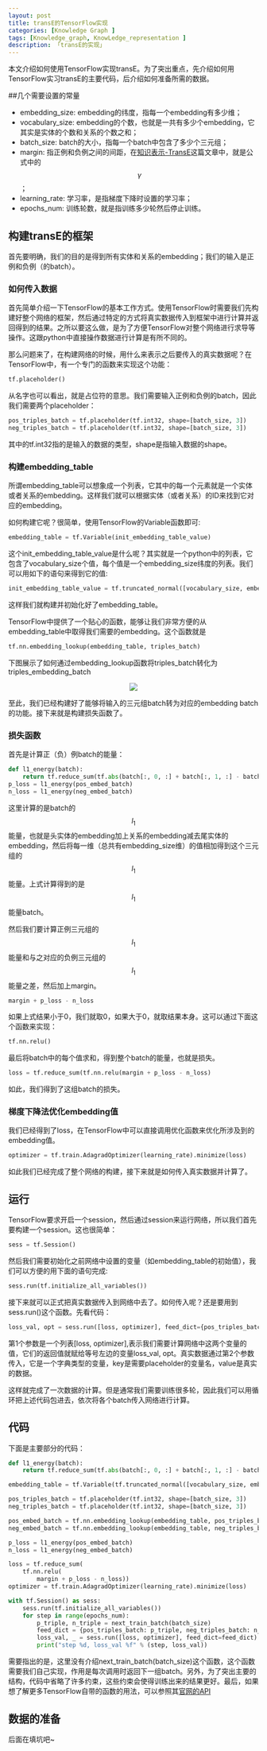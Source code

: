 ```yaml
---
layout: post  
title: transE的TensorFlow实现  
categories: [Knowledge Graph ]  
tags: [Knowledge_graph, KnowLedge_representation ]  
description: 「transE的实现」   
---
```


本文介绍如何使用TensorFlow实现transE。为了突出重点，先介绍如何用TensorFlow实习transE的主要代码，后介绍如何准备所需的数据。

##几个需要设置的常量
- embedding_size: embedding的纬度，指每一个embedding有多少维；
- vocabulary_size: embedding的个数，也就是一共有多少个embedding，它其实是实体的个数和关系的个数之和；
- batch_size: batch的大小，指每一个batch中包含了多少个三元组；
- margin: 指正例和负例之间的间距，在[知识表示-TransE](https://xiangrongzeng.github.io/knowledge%20graph/transE.html)这篇文章中，就是公式中的$$\gamma$$；
- learning_rate: 学习率，是指梯度下降时设置的学习率；
- epochs_num: 训练轮数，就是指训练多少轮然后停止训练。

## 构建transE的框架
首先要明确，我们的目的是得到所有实体和关系的embedding；我们的输入是正例和负例（的batch）。

### 如何传入数据
首先简单介绍一下TensorFlow的基本工作方式。使用TensorFlow时需要我们先构建好整个网络的框架，然后通过特定的方式将真实数据传入到框架中进行计算并返回得到的结果。之所以要这么做，是为了方便TensorFlow对整个网络进行求导等操作。这跟python中直接操作数据进行计算是有所不同的。

那么问题来了，在构建网络的时候，用什么来表示之后要传入的真实数据呢？在TensorFlow中，有一个专门的函数来实现这个功能：
```python
tf.placeholder()
```

从名字也可以看出，就是占位符的意思。我们需要输入正例和负例的batch，因此我们需要两个placeholder：
```python
pos_triples_batch = tf.placeholder(tf.int32, shape=[batch_size, 3])
neg_triples_batch = tf.placeholder(tf.int32, shape=[batch_size, 3])
```

其中的tf.int32指的是输入的数据的类型，shape是指输入数据的shape。


### 构建embedding_table
所谓embedding_table可以想象成一个列表，它其中的每一个元素就是一个实体或者关系的embedding。这样我们就可以根据实体（或者关系）的ID来找到它对应的embedding。

如何构建它呢？很简单，使用TensorFlow的Variable函数即可:
```python
embedding_table = tf.Variable(init_embedding_table_value)
```

这个init_embedding_table_value是什么呢？其实就是一个python中的列表，它包含了vocabulary_size个值，每个值是一个embedding_size纬度的列表。我们可以用如下的语句来得到它的值:
```python
init_embedding_table_value = tf.truncated_normal([vocabulary_size, embedding_size], stddev=1.0 / math.sqrt(embedding_size))
```

这样我们就构建并初始化好了embedding_table。

TensorFlow中提供了一个贴心的函数，能够让我们非常方便的从embedding_table中取得我们需要的embedding。这个函数就是
```python
tf.nn.embedding_lookup(embedding_table, triples_batch)
```

下图展示了如何通过embedding_lookup函数将triples_batch转化为triples_embedding_batch
<center>
	<p><img src="https://raw.githubusercontent.com/xiangrongzeng/xiangrongzeng.github.io/master/_posts/graph/embedding_lookup.jpg" align="center"></p>
</center>

至此，我们已经构建好了能够将输入的三元组batch转为对应的embedding batch的功能。接下来就是构建损失函数了。

### 损失函数

首先是计算正（负）例batch的能量：
```python
def l1_energy(batch):
    return tf.reduce_sum(tf.abs(batch[:, 0, :] + batch[:, 1, :] - batch[:, 2, :]), 1)
p_loss = l1_energy(pos_embed_batch)
n_loss = l1_energy(neg_embed_batch)
```

这里计算的是batch的$$l_1$$能量，也就是头实体的embedding加上关系的embedding减去尾实体的embedding，然后将每一维（总共有embedding_size维）的值相加得到这个三元组的$$l_1$$能量。上式计算得到的是$$l_1$$能量batch。

然后我们要计算正例三元组的$$l_1$$能量和与之对应的负例三元组的$$l_1$$能量之差，然后加上margin。
```python
margin + p_loss - n_loss
```
如果上式结果小于0，我们就取0，如果大于0，就取结果本身。这可以通过下面这个函数来实现：

```python
tf.nn.relu()
```

最后将batch中的每个值求和，得到整个batch的能量，也就是损失。

```python
loss = tf.reduce_sum(tf.nn.relu(margin + p_loss - n_loss)
```

如此，我们得到了这组batch的损失。

### 梯度下降法优化embedding值
我们已经得到了loss，在TensorFlow中可以直接调用优化函数来优化所涉及到的embedding值。
```python
optimizer = tf.train.AdagradOptimizer(learning_rate).minimize(loss)
```
如此我们已经完成了整个网络的构建，接下来就是如何传入真实数据并计算了。

## 运行
TensorFlow要求开启一个session，然后通过session来运行网络，所以我们首先要构建一个session。这也很简单：
```python	
sess = tf.Session()
```
然后我们需要初始化之前网络中设置的变量（如embedding_table的初始值），我们可以方便的用下面的语句完成:
```python
sess.run(tf.initialize_all_variables())
```
接下来就可以正式把真实数据传入到网络中去了。如何传入呢？还是要用到sess.run()这个函数。先看代码：
```python
loss_val, opt = sess.run([loss, optimizer], feed_dict={pos_triples_batch: p_triple, neg_triples_batch: n_triple})
```
第1个参数是一个列表[loss, optimizer],表示我们需要计算网络中这两个变量的值，它们的返回值就赋给等号左边的变量loss_val, opt。真实数据通过第2个参数传入，它是一个字典类型的变量，key是需要placeholder的变量名，value是真实的数据。

这样就完成了一次数据的计算。但是通常我们需要训练很多轮，因此我们可以用循环把上述代码包进去，依次将各个batch传入网络进行计算。

## 代码
下面是主要部分的代码：
```python
def l1_energy(batch):
    return tf.reduce_sum(tf.abs(batch[:, 0, :] + batch[:, 1, :] - batch[:, 2, :]), 1)

embedding_table = tf.Variable(tf.truncated_normal([vocabulary_size, embedding_size], stddev=1.0 / math.sqrt(embedding_size)))

pos_triples_batch = tf.placeholder(tf.int32, shape=[batch_size, 3])
neg_triples_batch = tf.placeholder(tf.int32, shape=[batch_size, 3])

pos_embed_batch = tf.nn.embedding_lookup(embedding_table, pos_triples_batch)
neg_embed_batch = tf.nn.embedding_lookup(embedding_table, neg_triples_batch)

p_loss = l1_energy(pos_embed_batch)
n_loss = l1_energy(neg_embed_batch)

loss = tf.reduce_sum(
    tf.nn.relu(
        margin + p_loss - n_loss))
optimizer = tf.train.AdagradOptimizer(learning_rate).minimize(loss)

with tf.Session() as sess:
    sess.run(tf.initialize_all_variables())
    for step in range(epochs_num):
        p_triple, n_triple = next_train_batch(batch_size)
        feed_dict = {pos_triples_batch: p_triple, neg_triples_batch: n_triple}
        loss_val, _ = sess.run([loss, optimizer], feed_dict=feed_dict)
        print("step %d, loss_val %f" % (step, loss_val))
```

需要指出的是，这里没有介绍next_train_batch(batch_size)这个函数，这个函数需要我们自己实现，作用是每次调用时返回下一组batch。另外，为了突出主要的结构，代码中省略了许多约束，这些约束会使得训练出来的结果更好。最后，如果想了解更多TensorFlow自带的函数的用法，可以参照其[官网的API](https://www.tensorflow.org/versions/r0.10/api_docs/python/index.html)

## 数据的准备
后面在填坑吧~